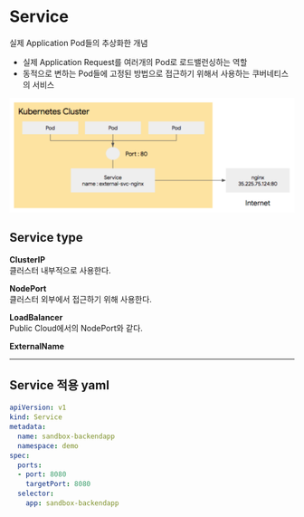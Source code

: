 # Service
실제 Application Pod들의 추상화한 개념
- 실제 Application Request를  여러개의 Pod로 로드밸런싱하는 역할
- 동적으로 변하는 Pod들에 고정된 방법으로 접근하기 위해서 사용하는 쿠버네티스의 서비스


![캡처](/images/service.png)

## **Service type**
**ClusterIP**  
클러스터 내부적으로 사용한다.

**NodePort**  
클러스터 외부에서 접근하기 위해 사용한다.

**LoadBalancer**  
Public Cloud에서의 NodePort와 같다.

**ExternalName**
<hr>

## **Service 적용 yaml**
``` yaml
apiVersion: v1
kind: Service
metadata:
  name: sandbox-backendapp
  namespace: demo
spec:
  ports:
  - port: 8080
    targetPort: 8080
  selector:
    app: sandbox-backendapp
```
